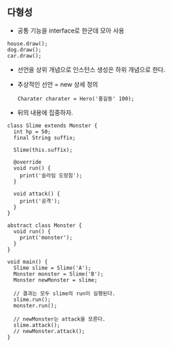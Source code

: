 ## 다형성

- 공통 기능을 interface로 한군데 모아 사용

```
house.draw();
dog.draw();
car.draw();
```

- 선언을 상위 개념으로 인스턴스 생성은 하위 개념으로 한다.
- 추상적인 선언 = new 상세 정의

  ```
  Charater charater = Hero('홍길동' 100);
  ```

- 뒤의 내용에 집중하자.

```
class Slime extends Monster {
  int hp = 50;
  final String suffix;

  Slime(this.suffix);

  @override
  void run() {
    print('슬라임 도망침');
  }

  void attack() {
    print('공격');
  }
}

abstract class Monster {
  void run() {
    print('monster');
  }
}

void main() {
  Slime slime = Slime('A');
  Monster monster = Slime('B');
  Monster newMonster = slime;

  // 결과는 모두 slime의 run이 실행된다.
  slime.run();
  monster.run();

  // newMonster는 attack을 모른다.
  slime.attack();
  // newMonster.attack();
}
```
